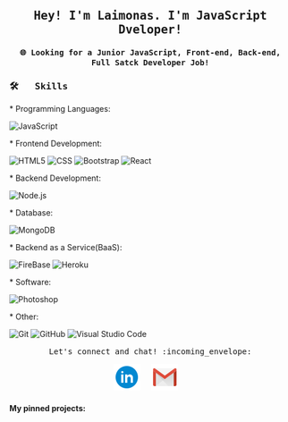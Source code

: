 
<h2 align="center">
  <samp>Hey! I'm Laimonas.
    I'm JavaScript Dveloper!</samp>
</h2>
  <h4 align="center"><samp>🌐 Looking for a Junior JavaScript, Front-end, Back-end, Full Satck Developer Job!</samp></h4>

<h3><samp> 🛠 &nbsp; Skills</samp></h3>

<p>* Programming Languages:</p>

![JavaScript](https://img.shields.io/badge/-JavaScript-333333?style=flat&logo=javascript)

<p>* Frontend Development:</p>

![HTML5](https://img.shields.io/badge/-HTML5-333333?style=flat&logo=HTML5)
![CSS](https://img.shields.io/badge/-CSS-333333?style=flat&logo=CSS3&logoColor=1572B6)
![Bootstrap](https://img.shields.io/badge/-Bootstrap-333333?style=flat&logo=bootstrap&logoColor=563D7C)
![React](https://img.shields.io/badge/-React-333333?style=flat&logo=react)
  
 <p>* Backend Development:</p>
 
![Node.js](https://img.shields.io/badge/-Node.js-333333?style=flat&logo=node.js)
  
<p>* Database:</p>

![MongoDB](https://img.shields.io/badge/-MongoDB-333333?style=flat&logo=mongodb)
  
<p>* Backend as a Service(BaaS):</p>
  
![FireBase](https://img.shields.io/badge/-FireBase-333333?style=flat&logo=firebase)
![Heroku](https://img.shields.io/badge/-Heroku-333333?style=flat&logo=heroku)
    
<p>* Software:</p>

![Photoshop](https://img.shields.io/badge/-Photoshop-333333?style=flat&logo=adobe-photoshop)
  
<p>* Other:</p>

![Git](https://img.shields.io/badge/-Git-333333?style=flat&logo=git)
![GitHub](https://img.shields.io/badge/-GitHub-333333?style=flat&logo=github)
![Visual Studio Code](https://img.shields.io/badge/-Visual%20Studio%20Code-333333?style=flat&logo=visual-studio-code&logoColor=007ACC)

<p align="center"> 
  <samp>Let's connect and chat! :incoming_envelope: </samp>
</p>
<p align="center">
<a href="https://www.linkedin.com/in/laimonas-luko%C5%A1evi%C4%8Dius-96716abb/"><img src="https://github.com/sarthak77/sarthak77/blob/master/icons/icons8-linkedin-circled-48.png" alt="LinkedIn"></a> &nbsp; &nbsp;
<a href="mailto:laimonas.lukosevicius@gmail.com"><img src="https://github.com/sarthak77/sarthak77/blob/master/icons/icons8-gmail-48.png" alt="Gmail"></a> &nbsp; &nbsp;
</p>



<h4>My pinned projects: </h4>
